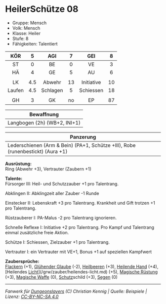 # HeilerSchütze 08  
- Gruppe: Mensch  
- Volk: Mensch  
- Klasse: Heiler  
- Stufe: 8  
- Fähigkeiten: Talentiert  


| KÖR | 5 | AGI | 7 | GEI | 8 |
| :-: | :-: | :-: | :-: | :-: | :-: |
| ST | 0 | BE | 0 | VE | 3 |
| HÄ | 4 | GE | 5 | AU | 6 |
|  |
| LK | 4.5 | Abwehr | 13 | Initiative | 10 |
| Laufen | 4.5 | Schlagen | 5 | Schiessen | 18 |
|  |
| GH | 3 | GK | no | EP | 87 |

| Bewaffnung |
| --- |
| Langbogen (2h) (WB+2, INI+1) |


| Panzerung |
| --- |
| Lederschienen (Arm & Bein) (PA+1, Schütze +III), Robe (runenbestickt) (Aura +1) |


**Ausrüstung:**  
Ring (Abwehr +3), Vertrauter (Zaubern +1)

**Talente:**  
Fürsorger III: Heil- und Schutzzauber +1 pro Talentrang.

Abklingen II: Abklingzeit aller Zauber -1 Runde

Einstecker II: Lebenskraft +3 pro Talentrang. Krankheit und Gift trotzen +1 pro Talentrang.

Rüstzauberer I: PA-Malus -2 pro Talentrang ignorieren.

Schnelle Reflexe I: Initiative +2 pro Talentrang. Pro Kampf und Talentrang einmal zusätzliche freie Aktion.

Schütze I: Schiessen, Zielzauber +1 pro Talentrang.

Vertrauter I: ein Vertrauter mit VE+1, Bonus +1 auf speziellen Kampfwert


**Zaubersprüche:**  
[Flackern](/grw/zauber/flackern.md) (+1), [Glühender Glaube](/grw/zauber/gluehender-glaube.md) (-2), [Heilbeeren](/grw/zauber/heilbeeren.md) (+3), [Heilende Hand](/grw/zauber/heilende-hand.md) (+4), [Heilendes [Licht](/grw/zauber/licht.md)](/grw/zauber/heilendes-licht.md) (+5), [Magische Rüstung](/grw/zauber/magische-ruestung.md) (+3), [Magische Waffe](/grw/zauber/magische-waffe.md) (0), [Schutz](/fanwerk/zauber/schutz.md)schild (+3), [Segen](/grw/zauber/segen.md) (0)




___
*Fanwerk für [Dungeonslayers](https://www.dungeonslayers.net/) (C) Christian Kennig | Quelle: Beispiele | Lizenz: [CC-BY-NC-SA 4.0](https://creativecommons.org/licenses/by-nc-sa/4.0/deed.de)*